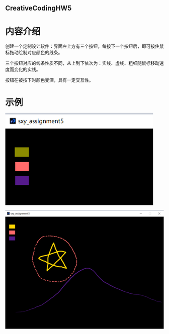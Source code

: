 ## CreativeCodingHW5

# 内容介绍

创建一个定制设计软件：界面左上方有三个按钮，每按下一个按钮后，即可按住鼠标拖动绘制对应颜色的线条。

三个按钮对应的线条性质不同，从上到下依次为：实线、虚线、粗细随鼠标移动速度而变化的实线。

按钮在被按下时颜色变深，具有一定交互性。

# 示例

![这是图片](/第五次作业运行示例2.png "按下按钮时的运行示例")

![这是图片](/第五次作业运行示例.png "绘图运行示例")
